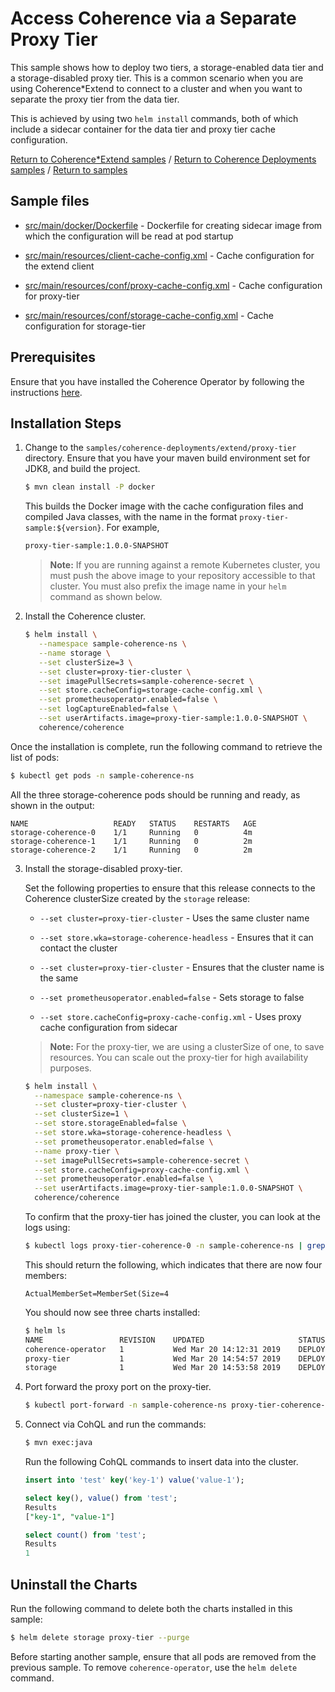# Access Coherence via a Separate Proxy Tier

This sample shows how to deploy two tiers, a storage-enabled data tier and a storage-disabled proxy tier. This is a common scenario when you are using Coherence*Extend
to connect to a cluster and when you want to separate the proxy tier from the data tier.

This is achieved by using two `helm install` commands, both of which include a sidecar container
for the data tier and proxy tier cache configuration.

[Return to Coherence*Extend samples](../) / [Return to Coherence Deployments samples](../../) / [Return to samples](../../../README.md#list-of-samples)

## Sample files

* [src/main/docker/Dockerfile](src/main/docker/Dockerfile) - Dockerfile for creating sidecar image from which the configuration will be read at pod startup

* [src/main/resources/client-cache-config.xml](src/main/resources/client-cache-config.xml) - Cache configuration for the extend client

* [src/main/resources/conf/proxy-cache-config.xml](src/main/resources/conf/proxy-cache-config.xml) - Cache configuration for proxy-tier

* [src/main/resources/conf/storage-cache-config.xml](src/main/resources/conf/storage-cache-config.xml) - Cache configuration for storage-tier

## Prerequisites

Ensure that you have installed the Coherence Operator by following the instructions [here](../../../README.md#install-the-coherence-operator).

## Installation Steps

1. Change to the `samples/coherence-deployments/extend/proxy-tier` directory. Ensure that you have your maven build environment set for JDK8, and build the project.

   ```bash
   $ mvn clean install -P docker
   ```

   This builds the Docker image with the cache configuration files and compiled Java classes, with the name in the format `proxy-tier-sample:${version}`. For example,

    ```bash
    proxy-tier-sample:1.0.0-SNAPSHOT
     ```

   > **Note:** If you are running against a remote Kubernetes cluster, you must push the above image to your repository accessible to that cluster. You must also prefix the image name in your `helm` command as shown below.

2. Install the Coherence cluster.

   ```bash
   $ helm install \
      --namespace sample-coherence-ns \
      --name storage \
      --set clusterSize=3 \
      --set cluster=proxy-tier-cluster \
      --set imagePullSecrets=sample-coherence-secret \
      --set store.cacheConfig=storage-cache-config.xml \
      --set prometheusoperator.enabled=false \
      --set logCaptureEnabled=false \
      --set userArtifacts.image=proxy-tier-sample:1.0.0-SNAPSHOT \
      coherence/coherence
   ```

  Once the installation is complete, run the following command to retrieve the list of pods:

   ```bash
   $ kubectl get pods -n sample-coherence-ns
   ```
  All the three storage-coherence pods should be running and ready, as shown in the output:

   ```console
   NAME                   READY   STATUS    RESTARTS   AGE
   storage-coherence-0    1/1     Running   0          4m
   storage-coherence-1    1/1     Running   0          2m   
   storage-coherence-2    1/1     Running   0          2m
   ```

3. Install the storage-disabled proxy-tier.

   Set the following properties to ensure that this release connects to the Coherence clusterSize
   created by the `storage` release:

   * `--set cluster=proxy-tier-cluster` - Uses the same cluster name

   * `--set store.wka=storage-coherence-headless` - Ensures that it can contact the cluster

   * `--set cluster=proxy-tier-cluster` - Ensures that the cluster name is the same

   * `--set prometheusoperator.enabled=false` - Sets storage to false

   * `--set store.cacheConfig=proxy-cache-config.xml` - Uses proxy cache configuration from sidecar

   > **Note:** For the proxy-tier, we are using a clusterSize of one, to save resources. You can
   > scale out the proxy-tier for high availability purposes.

   ```bash
   $ helm install \
     --namespace sample-coherence-ns \
     --set cluster=proxy-tier-cluster \
     --set clusterSize=1 \
     --set store.storageEnabled=false \
     --set store.wka=storage-coherence-headless \
     --set prometheusoperator.enabled=false \
     --name proxy-tier \
     --set imagePullSecrets=sample-coherence-secret \
     --set store.cacheConfig=proxy-cache-config.xml \
     --set prometheusoperator.enabled=false \
     --set userArtifacts.image=proxy-tier-sample:1.0.0-SNAPSHOT \
     coherence/coherence
   ```

   To confirm that the proxy-tier has joined the cluster, you can look at the logs using:

   ```bash
   $ kubectl logs proxy-tier-coherence-0 -n sample-coherence-ns | grep ActualMemberSet
   ```

   This should return the following, which indicates that there are now four members:

   ```console
   ActualMemberSet=MemberSet(Size=4
   ```

   You should now see three charts installed:

   ```bash
   $ helm ls
   NAME              	REVISION	UPDATED                 	STATUS  	CHART                            	APP VERSION   	NAMESPACE          
   coherence-operator	1       	Wed Mar 20 14:12:31 2019	DEPLOYED	coherence-operator-1.0.0-SNAPSHOT	1.0.0-SNAPSHOT	sample-coherence-ns
   proxy-tier        	1       	Wed Mar 20 14:54:57 2019	DEPLOYED	coherence-1.0.0-SNAPSHOT         	1.0.0-SNAPSHOT	sample-coherence-ns
   storage           	1       	Wed Mar 20 14:53:58 2019	DEPLOYED	coherence-1.0.0-SNAPSHOT         	1.0.0-SNAPSHOT	sample-coherence-ns
   ```

4. Port forward the proxy port on the proxy-tier.

   ```bash
   $ kubectl port-forward -n sample-coherence-ns proxy-tier-coherence-0 20000:20000
   ```

5. Connect via CohQL and run the commands:

   ```bash
   $ mvn exec:java
   ```

   Run the following CohQL commands to insert data into the cluster.

   ```sql
   insert into 'test' key('key-1') value('value-1');

   select key(), value() from 'test';
   Results
   ["key-1", "value-1"]

   select count() from 'test';
   Results
   1
   ```

## Uninstall the Charts

Run the following command to delete both the charts installed in this sample:

```bash
$ helm delete storage proxy-tier --purge
```

Before starting another sample, ensure that all  pods are removed from the previous sample. To remove `coherence-operator`, use the `helm delete` command.
